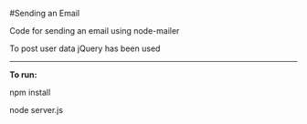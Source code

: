 #Sending an Email

<p>Code for sending an email using node-mailer</p>
<p>To post user data jQuery has been used</p>

<hr>

<b>To run:</b>
<p>npm install</p>
<p>node server.js</p>
